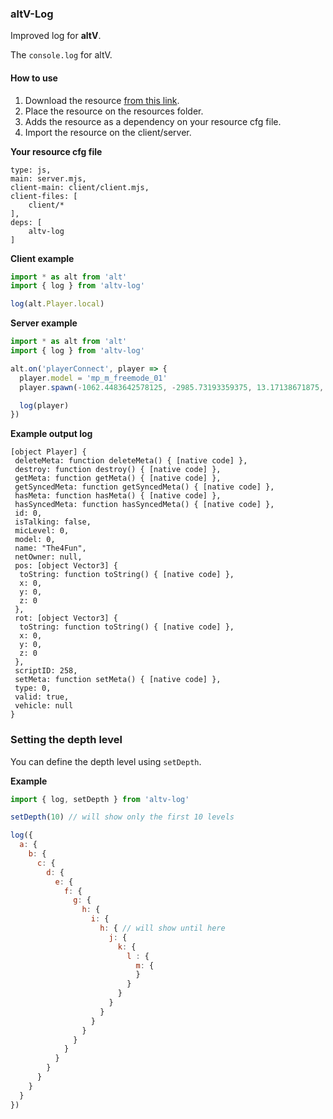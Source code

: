 ### altV-Log
Improved log for **altV**.

The `console.log` for altV.

#### How to use

1. Download the resource [from this link](https://github.com/crossworth/altv-log/releases/download/v1.0/altv-log.zip).
2. Place the resource on the resources folder.
3. Adds the resource as a dependency on your resource cfg file.
3. Import the resource on the client/server.

**Your resource cfg file**
```
type: js,
main: server.mjs,
client-main: client/client.mjs,
client-files: [
    client/*
],
deps: [
    altv-log
]
```

**Client example**
```js
import * as alt from 'alt'
import { log } from 'altv-log'

log(alt.Player.local)
```

**Server example**
```js
import * as alt from 'alt'
import { log } from 'altv-log'

alt.on('playerConnect', player => {
  player.model = 'mp_m_freemode_01'
  player.spawn(-1062.4483642578125, -2985.73193359375, 13.17138671875, 1000)

  log(player)
})
```

**Example output log**
```
[object Player] {
 deleteMeta: function deleteMeta() { [native code] },
 destroy: function destroy() { [native code] },
 getMeta: function getMeta() { [native code] },
 getSyncedMeta: function getSyncedMeta() { [native code] },
 hasMeta: function hasMeta() { [native code] },
 hasSyncedMeta: function hasSyncedMeta() { [native code] },
 id: 0,
 isTalking: false,
 micLevel: 0,
 model: 0,
 name: "The4Fun",
 netOwner: null,
 pos: [object Vector3] {
  toString: function toString() { [native code] },
  x: 0,
  y: 0,
  z: 0
 },
 rot: [object Vector3] {
  toString: function toString() { [native code] },
  x: 0,
  y: 0,
  z: 0
 },
 scriptID: 258,
 setMeta: function setMeta() { [native code] },
 type: 0,
 valid: true,
 vehicle: null
}
```

### Setting the depth level
You can define the depth level using `setDepth`.

**Example**
```js
import { log, setDepth } from 'altv-log'

setDepth(10) // will show only the first 10 levels

log({
  a: {
    b: {
      c: {
        d: {
          e: {
            f: {
              g: {
                h: {
                  i: {
                    h: { // will show until here
                      j: {
                        k: {
                          l : {
                            m: {
                            }
                          }
                        }
                      }
                    }
                  }
                }
              }
            }
          }
        }
      }
    }
  }
})
```
